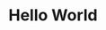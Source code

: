 <!-- This is normal HTML -->

<h1>Hello World</h1>




<!-- 
- 👋 Hi, I’m @michael-lesirge
- 👀 I’m interested in ...
- 🌱 I’m currently learning ...
- 💞️ I’m looking to collaborate on ...
- 📫 How to reach me ... 
-->

<!---
michael-lesirge/michael-lesirge is a ✨ special ✨ repository because its `README.md` (this file) appears on your GitHub profile.
You can click the Preview link to take a look at your changes.
--->
